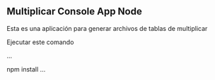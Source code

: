 ## Multiplicar Console App Node

Esta es una aplicación para generar archivos de tablas de multiplicar

Ejecutar este comando

...

npm install
...